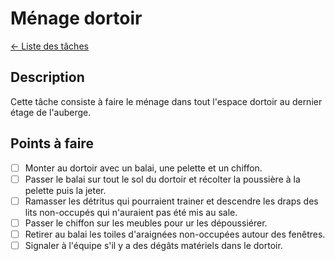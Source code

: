  # Ménage dortoir 
[← Liste des tâches](../)

## Description
Cette tâche consiste à faire le ménage dans tout l'espace dortoir au dernier étage de l'auberge. 

## Points à faire
- [ ] Monter au dortoir avec un balai, une pelette et un chiffon.
- [ ] Passer le balai sur tout le sol du dortoir et récolter la poussière à la pelette puis la jeter.
- [ ] Ramasser les détritus qui pourraient trainer et descendre les draps des lits non-occupés qui n'auraient pas été mis au sale.
- [ ] Passer le chiffon sur les meubles pour ur les dépoussiérer.
- [ ] Retirer au balai les toiles d'araignées non-occupées autour des fenêtres.
- [ ] Signaler à l'équipe s'il y a des dégâts matériels dans le dortoir.
